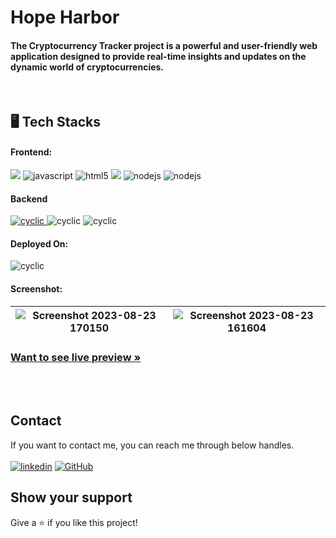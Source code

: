 <h1 align="">Hope Harbor</h1>
<h4 align="">The Cryptocurrency Tracker project is a powerful and user-friendly web application designed to provide real-time insights and updates on the dynamic world of cryptocurrencies.</h4>

   
<br />

<h2 align="">🖥️ Tech Stacks</h2>

<h4 align="">Frontend:</h4>

<p align="">
   <img src="https://shields.io/badge/React-27374D?logo=react&style=for-the-badge" >
  <img src="https://img.shields.io/badge/JavaScript-323330?style=for-the-badge&logo=javascript&logoColor=F7DF1E" alt="javascript" />
  <img src="https://img.shields.io/badge/HTML5-E34F26?style=for-the-badge&logo=html5&logoColor=white" alt="html5" />
  
  <img src = "https://img.shields.io/badge/-CSS3-1572B6?style=for-the-badge&logo=css3&logoColor=white">
 
  <img src="https://img.shields.io/badge/Tailwind_CSS-27374D?style=for-the-badge&logo=tailwind-css&" alt="nodejs" />
  <img src="https://img.shields.io/badge/Vite-323330?style=for-the-badge&logo=vite" alt="nodejs" />
</p>

<h4 align="">Backend</h4>

<p align="">
 <a href="https://www.coingecko.com" ><img src="https://img.shields.io/badge/thirdweb-27374D?style=for-the-badge&logo=web3.js" alt="cyclic" /> </a>
   <img src="https://img.shields.io/badge/Solidity-%23363636.svg?style=for-the-badge&logo=solidity" alt="cyclic" />
   <img src="https://img.shields.io/badge/hardhat-27374D?style=for-the-badge&logo=hardhat" alt="cyclic" />
</p>

<h4 align="">Deployed On:</h4>

<p align="">
  <img src="https://img.shields.io/badge/Netlify-430098?style=for-the-badge&logo=netlify&logoColor=white" alt="cyclic" />
</p>

<h4 align="">Screenshot:</h4>

![Screenshot 2023-08-23 170150](https://github.com/gurrudev/HopeHarbor/assets/80522156/7bd52ea1-ed6a-4109-86ec-30a1f24c5fc0) | ![Screenshot 2023-08-23 161604](https://github.com/gurrudev/HopeHarbor/assets/80522156/ae98695d-4325-4a39-a510-fb8227f7bf89) |
| :---: | :---: | 

<h3 align=""><a href="https://cryptotrackerno1.netlify.app/"><strong>Want to see live preview »</strong></a></h3>


<br />


<br />


## Contact

If you want to contact me, you can reach me through below handles. <br /><br />
[![linkedin](https://img.shields.io/badge/Ashutosh_Pawar-0077B5?style=for-the-badge&logo=linkedin&logoColor=white)](https://www.linkedin.com/in/gurrudev/)
[![GitHub](https://img.shields.io/badge/gurrudev-27374D?style=for-the-badge&logo=Github&logoColor=white)](https://github.com/gurrudev)


## Show your support

Give a ⭐️ if you like this project!
